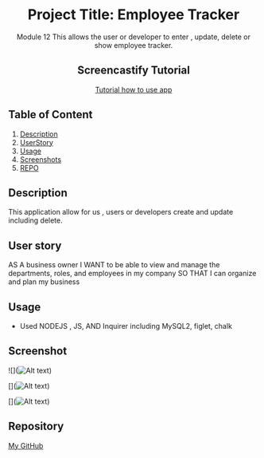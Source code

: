 <div align="center">

# Project Title: Employee Tracker

Module 12 This allows the user or developer to enter , update, delete or show employee tracker.

## Screencastify Tutorial

[Tutorial how to use app]()

</div>

## Table of Content

1. [Description](#description)
2. [UserStory](#userstory)
3. [Usage](#usage)
4. [Screenshots](#screenshots)
5. [REPO](#reposority)

## Description

This application allow for us , users or developers create and update including delete.

## User story

AS A business owner
I WANT to be able to view and manage the departments, roles, and employees in my company
SO THAT I can organize and plan my business

## Usage

- Used NODEJS , JS, AND Inquirer including MySQL2, figlet, chalk

## Screenshot

![](![Alt text]())

[](![Alt text]())

[](![Alt text]())

## Repository

[My GitHub](https://github.com/bcot-code/)
